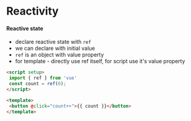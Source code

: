 # Reactivity





#### Reactive state

* declare reactive state with `ref`
* we can declare with initial value
* `ref` is an object with value property
* for template - directly use ref itself, for script use it's value property

```html
<script setup>
 import { ref } from 'vue'
 const count = ref(0); 
</script>

<template>
 <button @click="count++">{{ count }}</button>
</template>
```





